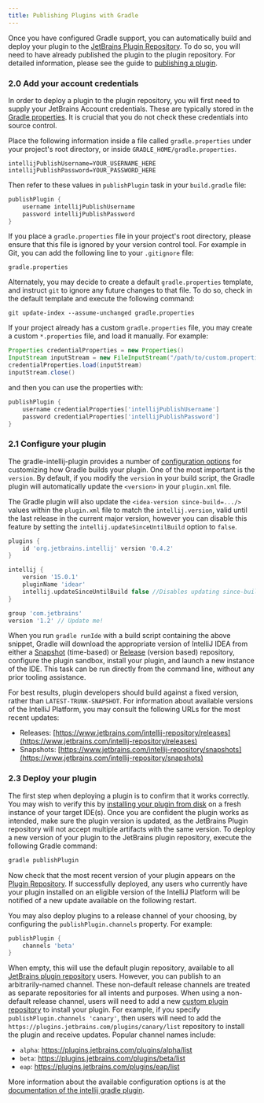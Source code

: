 ```yaml
---
title: Publishing Plugins with Gradle
---
```


Once you have configured Gradle support, you can automatically build and deploy your plugin to the [JetBrains Plugin Repository](http://plugins.jetbrains.com). To do so, you 
will need to have already published the plugin to the plugin repository. For detailed information, please see the guide to [publishing a plugin](http://www.jetbrains.org/intellij/sdk/docs/basics/getting_started/publishing_plugin.html).

### 2.0 Add your account credentials

In order to deploy a plugin to the plugin repository, you will first need to supply your JetBrains Account credentials. These are typically stored in the [Gradle properties](https://docs.gradle.org/current/userguide/build_environment.html#sec:gradle_configuration_properties). It is crucial that you do not check these credentials into source control.

Place the following information inside a file called `gradle.properties` under your project's root directory, or inside `GRADLE_HOME/gradle.properties`.

```
intellijPublishUsername=YOUR_USERNAME_HERE
intellijPublishPassword=YOUR_PASSWORD_HERE
```

Then refer to these values in `publishPlugin` task in your `build.gradle` file:

```groovy
publishPlugin {
    username intellijPublishUsername
    password intellijPublishPassword
}
```

If you place a `gradle.properties` file in your project's root directory, please ensure that this file is ignored by your version control tool. For example in Git, you can add the following line to your `.gitignore` file:

```
gradle.properties
```

Alternately, you may decide to create a default `gradle.properties` template, and instruct `git` to ignore any future changes to that file. To do so, check in the default template and execute the following command:

```
git update-index --assume-unchanged gradle.properties
```

If your project already has a custom `gradle.properties` file, you may create a custom `*.properties` file, and load it manually. For example:

```groovy
Properties credentialProperties = new Properties()
InputStream inputStream = new FileInputStream("/path/to/custom.properties")
credentialProperties.load(inputStream)
inputStream.close()
```

and then you can use the properties with:

```groovy
publishPlugin {
    username credentialProperties['intellijPublishUsername']
    password credentialProperties['intellijPublishPassword']
}
```

### 2.1 Configure your plugin

The gradle-intellij-plugin provides a number of [configuration options](https://github.com/JetBrains/gradle-intellij-plugin#configuration) for customizing how Gradle builds your plugin. One of the most important is the `version`. By default, if you modify the `version` in your build script, the Gradle plugin will automatically update the `<version>` in your `plugin.xml` file. 
 
 The Gradle plugin will also update the `<idea-version since-build=.../>` values within the `plugin.xml` file to match the `intellij.version`, valid until the last release in the current major version, however you can disable this feature by setting the `intellij.updateSinceUntilBuild` option to `false`.

```groovy
plugins {
    id 'org.jetbrains.intellij' version '0.4.2'
}

intellij {
    version '15.0.1'
    pluginName 'idear'
    intellij.updateSinceUntilBuild false //Disables updating since-build attribute in plugin.xml
}

group 'com.jetbrains'
version '1.2' // Update me!
```

When you run `gradle runIde` with a build script containing the above snippet, Gradle will download the appropriate version of IntelliJ IDEA from either a [Snapshot](https://www.jetbrains.com/intellij-repository/snapshots) (time-based) or [Release](https://www.jetbrains.com/idea/help/managing-plugins.html) (version based) repository, configure the plugin sandbox, install your plugin, and launch a new instance of the IDE. This task can be run directly from the command line, without any prior tooling assistance. 

For best results, plugin developers should build against a fixed version, rather than `LATEST-TRUNK-SNAPSHOT`. For information about available versions of the IntelliJ Platform, you may consult the following URLs for the most recent updates:

* Releases: [https://www.jetbrains.com/intellij-repository/releases](https://www.jetbrains.com/intellij-repository/releases)
* Snapshots: [https://www.jetbrains.com/intellij-repository/snapshots](https://www.jetbrains.com/intellij-repository/snapshots)

### 2.3 Deploy your plugin

The first step when deploying a plugin is to confirm that it works correctly. You may wish to verify this by [installing your plugin from disk](https://www.jetbrains.com/help/idea/installing-a-plugin-from-the-disk.html) on a fresh instance of your target IDE(s). Once you are confident the plugin works as intended, make sure the plugin version is updated, as the JetBrains Plugin repository will not accept multiple artifacts with the same version. To deploy a new version of your plugin to the JetBrains plugin repository, execute the following Gradle command:

```bash
gradle publishPlugin
```

Now check that the most recent version of your plugin appears on the [Plugin Repository](https://plugins.jetbrains.com/). If successfully deployed, any users who currently have your plugin installed on an eligible version of the IntelliJ Platform will be notified of a new update available on the following restart.

You may also deploy plugins to a release channel of your choosing, by configuring the `publishPlugin.channels` property. For example:

```groovy
publishPlugin {
    channels 'beta'
}
```

When empty, this will use the default plugin repository, available to all [JetBrains plugin repository](https://plugins.jetbrains.com/) users. However, you can publish to an arbitrarily-named channel. These non-default release channels are treated as separate repositories for all intents and purposes. When using a non-default release channel, users will need to add a new [custom plugin repository](https://www.jetbrains.com/help/idea/managing-plugins.html#repos) to install your plugin. For example, if you specify `publishPlugin.channels 'canary'`, then users will need to add the `https://plugins.jetbrains.com/plugins/canary/list` repository to install the plugin and receive updates.  Popular channel names include:

* `alpha`: https://plugins.jetbrains.com/plugins/alpha/list
* `beta`: https://plugins.jetbrains.com/plugins/beta/list
* `eap`: https://plugins.jetbrains.com/plugins/eap/list

More information about the available configuration options is at the [documentation of the intellij gradle plugin](https://github.com/JetBrains/gradle-intellij-plugin/blob/master/README.md#publishing-dsl).
